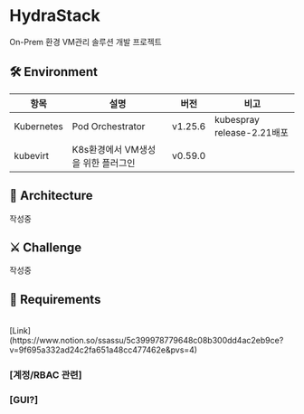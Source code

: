 # HydraStack
On-Prem 환경 VM관리 솔루션 개발 프로젝트 
## 🛠️ Environment
|항목|설명|버전|비고|
|---|---|---|---|
|Kubernetes|Pod Orchestrator|v1.25.6|kubespray release-2.21배포|
|kubevirt|K8s환경에서 VM생성을 위한 플러그인 |v0.59.0||

##  📐 Architecture
작성중
## ⚔️ Challenge
작성중


## 📝 Requirements  
<br> 
[Link](https://www.notion.so/ssassu/5c399978779648c08b300dd4ac2eb9ce?v=9f695a332ad24c2fa651a48cc477462e&pvs=4)


<br>

### [계정/RBAC 관련]

### [GUI?]

<!-- External links -->
[HS-requirements]: https://www.notion.so/ssassu/5c399978779648c08b300dd4ac2eb9ce?v=9f695a332ad24c2fa651a48cc477462e&pvs=4